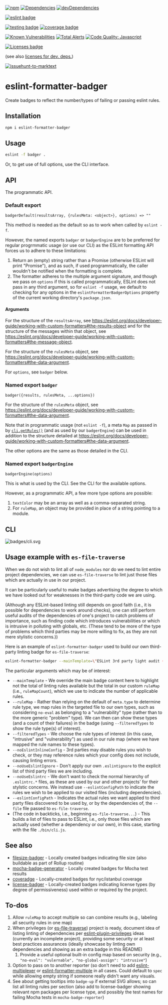 [![npm](https://img.shields.io/npm/v/eslint-formatter-badger.svg)](https://www.npmjs.com/package/eslint-formatter-badger)
[![Dependencies](https://img.shields.io/david/brettz9/eslint-formatter-badger.svg)](https://david-dm.org/brettz9/eslint-formatter-badger)
[![devDependencies](https://img.shields.io/david/dev/brettz9/eslint-formatter-badger.svg)](https://david-dm.org/brettz9/eslint-formatter-badger?type=dev)

[![eslint badge](https://raw.githubusercontent.com/brettz9/eslint-formatter-badger/master/badges/eslint-badge.svg?sanitize=true)](badges/eslint-badge.svg)

<!--[![Actions Status](https://github.com/brettz9/eslint-formatter-badger/workflows/Node%20CI/badge.svg)](https://github.com/brettz9/eslint-formatter-badger/actions)-->
[![testing badge](https://raw.githubusercontent.com/brettz9/eslint-formatter-badger/master/badges/tests-badge.svg?sanitize=true)](badges/tests-badge.svg)
[![coverage badge](https://raw.githubusercontent.com/brettz9/eslint-formatter-badger/master/badges/coverage-badge.svg?sanitize=true)](badges/coverage-badge.svg)
<!--
[![Actions Status](https://github.com/brettz9/eslint-formatter-badger/workflows/Coverage/badge.svg)](https://github.com/brettz9/eslint-formatter-badger/actions)
-->

[![Known Vulnerabilities](https://snyk.io/test/github/brettz9/eslint-formatter-badger/badge.svg)](https://snyk.io/test/github/brettz9/eslint-formatter-badger)
[![Total Alerts](https://img.shields.io/lgtm/alerts/g/brettz9/eslint-formatter-badger.svg?logo=lgtm&logoWidth=18)](https://lgtm.com/projects/g/brettz9/eslint-formatter-badger/alerts)
[![Code Quality: Javascript](https://img.shields.io/lgtm/grade/javascript/g/brettz9/eslint-formatter-badger.svg?logo=lgtm&logoWidth=18)](https://lgtm.com/projects/g/brettz9/eslint-formatter-badger/context:javascript)

<!--[![License](https://img.shields.io/npm/l/eslint-formatter-badger.svg)](LICENSE-MIT.txt)-->
[![Licenses badge](https://raw.githubusercontent.com/brettz9/eslint-formatter-badger/master/badges/licenses-badge.svg?sanitize=true)](badges/licenses-badge.svg)

(see also [licenses for dev. deps.](https://raw.githubusercontent.com/brettz9/eslint-formatter-badger/master/badges/licenses-badge-dev.svg?sanitize=true))

[![issuehunt-to-marktext](https://issuehunt.io/static/embed/issuehunt-button-v1.svg)](https://issuehunt.io/r/brettz9/eslint-formatter-badger)

# eslint-formatter-badger

Create badges to reflect the number/types of failing or passing eslint rules.

## Installation

```sh
npm i eslint-formatter-badger
```

## Usage

```sh
eslint -f badger .
```

Or, to get use of full options, use the CLI interface.

## API

The programmatic API.

### Default export

`badgerDefault(resultsArray, {rulesMeta: <object>}, options) => ""`

This method is needed as the default so as to work when called by `eslint -f`.

However, the named exports `badger` or `badgerEngine` are to be
preferred for regular progrmmatic usage (or use our CLI) as the
ESLint formatting API forces us to adhere to these limitations:

1. Return an (empty) string rather than a Promise (otherwise ESLint
    will print "Promise"), and as such, if used programmatically, the
    caller wouldn't be notified when the formatting is complete.
1. The formatter adheres to the multiple argument signature, and
    though we pass on `options` if this is called programmatically,
    ESLint does not pass in any third argument, so for `eslint -f`
    usage, we default to checking for any options in the
    `eslintFormatterBadgerOptions` property of the current working
    directory's `package.json`.

#### Arguments

For the structure of the `resultsArray`, see <https://eslint.org/docs/developer-guide/working-with-custom-formatters#the-results-object>
and for the structure of the messages within that object, see <https://eslint.org/docs/developer-guide/working-with-custom-formatters#the-message-object>.

For the structure of the `rulesMeta` object, see <https://eslint.org/docs/developer-guide/working-with-custom-formatters#the-data-argument>.

For `options`, see `badger` below.

### Named export `badger`

`badger({results, rulesMeta, ...options})`

For the structure of the `rulesMeta` object, see <https://eslint.org/docs/developer-guide/working-with-custom-formatters#the-data-argument>.

Note that in programmatic usage (not `eslint -f`), a meta `Map` as passed
in by [`cli.getRules()`](https://eslint.org/docs/developer-guide/nodejs-api#cliengine-getrules)
(and as used by our `badgerEngine`) can be used in addition to the
structure detailed at <https://eslint.org/docs/developer-guide/working-with-custom-formatters#the-data-argument>.

The other options are the same as those detailed in the CLI.

### Named export `badgerEngine`

`badgerEngine(options)`

This is what is used by the CLI. See the CLI for the available options.

However, as a programmatic API, a few more type options are possible:

1. `textColor` may be an array as well as a comma-separated string.
1. For `ruleMap`, an object may be provided in place of a string
    pointing to a module.

## CLI

![badges/cli.svg](./badges/cli.svg)

## Usage example with `es-file-traverse`

When we do not wish to lint all of `node_modules` nor do we need to lint
entire project dependencies, we can use `es-file-traverse` to lint just
those files which are actually in use in our project.

It can be particularly useful to make badges advertising the degree
to which we have looked out for weaknesses in the third-party code we
are using.

(Although any ESLint-based linting still depends on good faith (i.e., it is
possible for dependencies to work around checks), one can still perform
useful audits of the dependencies of one's project to catch problems of
importance, such as finding code which introduces vulnerabilities or
which is intrusive in polluting with globals, etc. (These tend to be more
of the type of problems which third parties may be more willing to fix,
as they are not mere stylistic concerns.))

Here is an example of `eslint-formatter-badger` used to build our own
third-party linting badge for `es-file-traverse`:

```sh
eslint-formatter-badger --mainTemplate=\"ESLint 3rd party light audit (\\${ruleMapCount} rules)\" --filteredTypes intrusive,vulnerability --ruleMap .eslintRuleTypeMap.json --outputPath badges/eslint-3rdparty.svg --noEslintInlineConfig --noUseEslintIgnore --noUseEslintrc --eslintConfigPath .eslintrc-3rdparty.js `es-file-traverse --file ./bin/cli.js --node --cjs`
```

The particular arguments which may be of interest:

- `--mainTemplate` - We override the main badge content here to highlight not
    the total of linting rules available but the total in our custom `ruleMap`
    (i.e., `ruleMapCount`), which we use to indicate the number of applicable
    rules.
- `--ruleMap` - Rather than relying on the default of `meta.type` to
    determine rule type, we map rules in the targeted file to our own types,
    such as considering `no-eval` as belonging to a "vulnerability" type
    (rather than to the more generic "problem" type). We can then can show
    these types (and a count of their failures) in the badge (using
    `--filteredTypes` to show the rule type(s) of interest).
- `--filteredTypes` - We choose the rule types of interest (in this case,
    "intrusive" and "vulnerability") as used in our rule map (where we
    have mapped the rule names to these types).
- `--noEslintInlineConfig` - 3rd parties may disable rules you wish to check,
    or they may reference rules which your config does not include,
    causing linting errors.
- `--noUseEslintIgnore` - Don't apply our own `.eslintignore` to the explicit
    list of third party files we are including.
- `--noUseEslintrc` - We don't want to check the normal hierarchy of `.eslintrc.*`
    files, as these are used by our and other projects' for their stylstic
    concerns. We instead use `--eslintConfigPath` to indicate the rules we
    wish to be applied to our visited files (including dependencies).
- `--eslintConfigPath` - Indicates the actual rules we want applied to third party
    files discovered to be used by, or by the dependencies of, the `--file`
    file passed to `es-file-traverse`.
- (The code in backticks, i.e., beginning `es-file-traverse...`) - This
    builds a list of files to pass to ESLint, i.e., only those files which
    are actually used (whether a dependency or our own), in this case,
    starting with the file `./bin/cli.js`.

## See also

- [filesize-badger](https://github.com/brettz9/filesize-badger) - Locally created
    badges indicating file size (also buildable as part of Rollup routine)
- [mocha-badge-generator](https://github.com/ianpogi5/mocha-badge-generator) - Locally
    created badges for Mocha test results
- [coveradge](https://github.com/brettz9/coveradge) - Locally-created badges
    for nyc/istanbul coverage
- [license-badger](https://github.com/brettz9/license-badger) - Locally-created
    badges indicating license types (by degree of permissiveness) used
    within or required by the project.

## To-dos

1. Allow `ruleMap` to accept multiple so can combine results (e.g.,
    labeling all security rules in one map)
1. When privileges (or [es-file-traverse](https://github.com/brettz9/es-file-traverse))
    project is ready, document idea of listing linting of dependencies per
    [eslint-plugin-privileges](https://github.com/brettz9/eslint-plugin-privileges)
    ideas (currently an incomplete project), providing some security
    or at least best practices assurances (ideally showcase by linting own
    dependencies and showing as an extra badge in this README)
    1. Provide a useful optional built-in config map based on security
        (e.g., `"no-eval": "vulernable", "no-global-assign": "intrusive"`)
1. Option to pass on to another reporter (so don't need to add
    [eslint-multiplexer](https://github.com/pimlie/eslint-multiplexer)
    or [eslint-formatter-multiple](https://github.com/halkeye/eslint-formatter-multiple)
    in all cases. Could default to `spec` while allowing empty string
    if someone really didn't want any visuals.
1. See about getting tooltips into `badge-up` if external SVG allows; so can
    list all linting rules per section (also add to license-badger showing
    relevant npm packages per license type, and possibly the test names for
    failing Mocha tests in `mocha-badge-reporter`)
